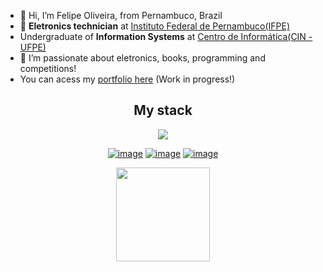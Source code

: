 
- 👋 Hi, I’m Felipe Oliveira, from Pernambuco, Brazil
- 🌟 **Eletronics technician** at [Instituto Federal de Pernambuco(IFPE)](https://ifpe.edu.br/)
- Undergraduate of **Information Systems** at [Centro de Informática(CIN - UFPE)](https://portal.cin.ufpe.br/)
- 👀 I’m passionate about eletronics, books, programming and competitions!
- You can acess my [portfolio here](https://myportfolio-feelps-1s-projects.vercel.app/) (Work in progress!)

<div align="center">
  <h2>My stack</h2>
  <a href="https://skillicons.dev">
    <img src="https://skillicons.dev/icons?i=react,tailwind,js,ts,nodejs,figma,cpp,c,arduino,py,postgres,java,spring,angular" />
  </a>
</div>

<div align="center">
  
[![image](https://img.shields.io/badge/LinkedIn-4D22F0?style=for-the-badge&logo=linkedin&logoColor=white)](https://www.linkedin.com/in/felipe-santana-de-oliveira-4251a8230/)
[![image](https://img.shields.io/badge/Instagram-4D22F0?style=for-the-badge&logo=instagram&logoColor=white)](https://www.instagram.com/feelps1_/)
[![image](https://img.shields.io/badge/Gmail-4D22F0?style=for-the-badge&logo=gmail&logoColor=white)](mailto:felipesansoliv01@gmail.com)
  
</div>
  
<p align= "center">
  <img height= "150" src="https://github-readme-stats.vercel.app/api/top-langs/?username=feelps-1&theme=react&layout=compact" />
</p>


